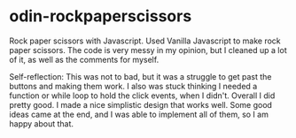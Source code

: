 # odin-rockpaperscissors

Rock paper scissors with Javascript.
Used Vanilla Javascript to make rock paper scissors.
The code is very messy in my opinion, but I cleaned up a lot of it, as well as the comments for myself. 

Self-reflection: This was not to bad, but it was a struggle to get past the buttons and making them work.  I also was stuck thinking I needed a function or while loop to hold the click events, when I didn't.  Overall I did pretty good.  I made a nice simplistic design that works well.  Some good ideas came at the end, and I was able to implement all of them, so I am happy about that. 